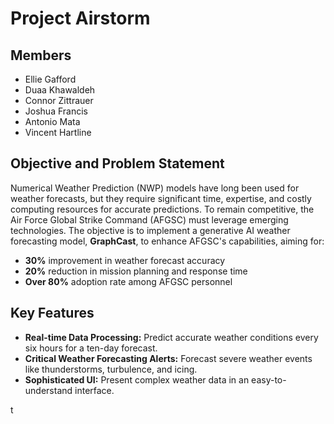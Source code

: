 # Project Airstorm

## Members
- Ellie Gafford
- Duaa Khawaldeh
- Connor Zittrauer
- Joshua Francis
- Antonio Mata
- Vincent Hartline

## Objective and Problem Statement
Numerical Weather Prediction (NWP) models have long been used for weather forecasts, but they require significant time, expertise, and costly computing resources for accurate predictions. To remain competitive, the Air Force Global Strike Command (AFGSC) must leverage emerging technologies. The objective is to implement a generative AI weather forecasting model, **GraphCast**, to enhance AFGSC's capabilities, aiming for:

- **30%** improvement in weather forecast accuracy
- **20%** reduction in mission planning and response time
- **Over 80%** adoption rate among AFGSC personnel

## Key Features
- **Real-time Data Processing:** Predict accurate weather conditions every six hours for a ten-day forecast.
- **Critical Weather Forecasting Alerts:** Forecast severe weather events like thunderstorms, turbulence, and icing.
- **Sophisticated UI:** Present complex weather data in an easy-to-understand interface.




t
